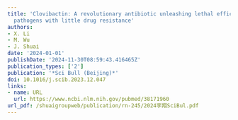 ```yaml
---
title: 'Clovibactin: A revolutionary antibiotic unleashing lethal efficacy against
  pathogens with little drug resistance'
authors:
- X. Li
- M. Wu
- J. Shuai
date: '2024-01-01'
publishDate: '2024-11-30T08:59:43.416465Z'
publication_types: ['2']
publication: '*Sci Bull (Beijing)*'
doi: 10.1016/j.scib.2023.12.047
links:
- name: URL
  url: https://www.ncbi.nlm.nih.gov/pubmed/38171960
url_pdf: /shuaigroupweb/publication/rn-245/2024李翔SciBul.pdf
---
```

